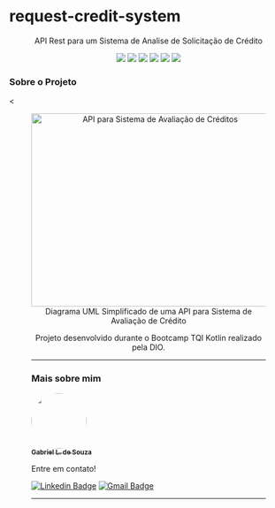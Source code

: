 <h1>request-credit-system</h1>
<p align="center">API Rest para um Sistema de Analise de Solicitação de Crédito</p>
<p align="center">
     <a alt="Java">
        <img src="https://img.shields.io/badge/Java-v17-blue.svg" />
    </a>
    <a alt="Kotlin">
        <img src="https://img.shields.io/badge/Kotlin-v1.7.22-purple.svg" />
    </a>
    <a alt="Spring Boot">
        <img src="https://img.shields.io/badge/Spring%20Boot-v3.0.3-brightgreen.svg" />
    </a>
    <a alt="Gradle">
        <img src="https://img.shields.io/badge/Gradle-v7.6-lightgreen.svg" />
    </a>
    <a alt="H2 ">
        <img src="https://img.shields.io/badge/H2-v2.1.214-darkblue.svg" />
    </a>
    <a alt="Flyway">
        <img src="https://img.shields.io/badge/Flyway-v9.5.1-red.svg">
    </a>
</p>

<h3>Sobre o Projeto</h3>
<<figure>
<p align="center">
  <img src="https://i.imgur.com/7phya16.png" height="350" width="450" alt="API para Sistema de Avaliação de Créditos"/><br>
  Diagrama UML Simplificado de uma API para Sistema de Avaliação de Crédito
</p>

<p align="center">
    Projeto desenvolvido durante o Bootcamp TQI Kotlin realizado pela DIO.
</p>
<hr>
<h3>Mais sobre mim</h3>

<a href="https://www.linkedin.com/in/gbsouza-dev/">
 <img style="border-radius: 50%;" src="https://media.licdn.com/dms/image/D4E03AQFamnydfDfFwQ/profile-displayphoto-shrink_200_200/0/1678843788072?e=1689811200&v=beta&t=gZm1fSf6fpTYNOBkuSa7fMgH5Le0_NJjOmjxUjJF0MQ" width="100px;" alt=""/>
 <br />
 <sub><b>Gabriel L. de Souza</b></sub></a> <a href="https://www.instagram.com/camimi_la/" title="Instagram"></a>

Entre em contato!

[![Linkedin Badge](https://img.shields.io/badge/-Gabriel-blue?style=flat-square&logo=Linkedin&logoColor=white&link=https://www.linkedin.com/in/gbsouza-dev/)](https://www.linkedin.com/in/gbsouza-dev/)
[![Gmail Badge](https://img.shields.io/badge/-gbsouza.dev@gmail.com-c14438?style=flat-square&logo=Gmail&logoColor=white&link=mailto:gbsouza.dev@gmail.com)](mailto:gbsouza.dev@gmail.com)
<hr>
